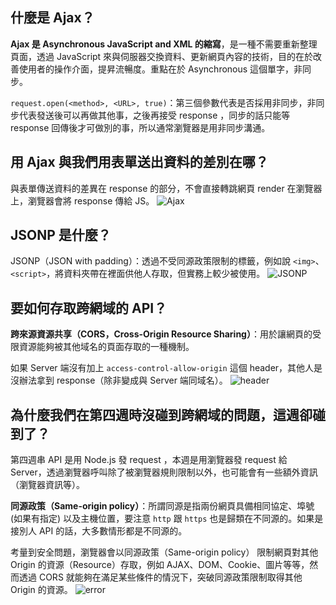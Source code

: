 ## 什麼是 Ajax？
**Ajax 是 Asynchronous JavaScript and XML 的縮寫**，是一種不需要重新整理頁面，透過 JavaScript 來與伺服器交換資料、更新網頁內容的技術，目的在於改善使用者的操作介面，提昇流暢度。重點在於 Asynchronous 這個單字，非同步。

`request.open(<method>, <URL>, true)`：第三個參數代表是否採用非同步，非同步代表發送後可以再做其他事，之後再接受 response ，同步的話只能等 response 回傳後才可做別的事，所以通常瀏覽器是用非同步溝通。

## 用 Ajax 與我們用表單送出資料的差別在哪？
與表單傳送資料的差異在 response 的部分，不會直接轉跳網頁 render 在瀏覽器上，瀏覽器會將 response 傳給 JS。
![Ajax](https://i.imgur.com/3vJ1f4T.png)
## JSONP 是什麼？
JSONP（JSON with padding）：透過不受同源政策限制的標籤，例如說 `<img>`、`<script>`，將資料夾帶在裡面供他人存取，但實務上較少被使用。
![JSONP](https://i.imgur.com/Dehld1p.png)
## 要如何存取跨網域的 API？
**跨來源資源共享（CORS，Cross-Origin Resource Sharing）**：用於讓網頁的受限資源能夠被其他域名的頁面存取的一種機制。

如果 Server 端沒有加上 `access-control-allow-origin` 這個 header，其他人是沒辦法拿到 response（除非變成與 Server 端同域名）。
![header](https://i.imgur.com/s0spQkv.png)
## 為什麼我們在第四週時沒碰到跨網域的問題，這週卻碰到了？
第四週串 API 是用 Node.js 發 request ，本週是用瀏覽器發 request 給 Server，透過瀏覽器呼叫除了被瀏覽器規則限制以外，也可能會有一些額外資訊（瀏覽器資訊等）。

**同源政策（Same-origin policy）**：所謂同源是指兩份網頁具備相同協定、埠號 (如果有指定) 以及主機位置，要注意 `http` 跟 `https` 也是歸類在不同源的。如果是接別人 API 的話，大多數情形都是不同源的。

考量到安全問題，瀏覽器會以同源政策（Same-origin policy） 限制網頁對其他 Origin 的資源（Resource）存取，例如 AJAX、DOM、Cookie、圖片等等，然而透過 CORS 就能夠在滿足某些條件的情況下，突破同源政策限制取得其他 Origin 的資源。
![error](https://i.imgur.com/WRKL731.png)